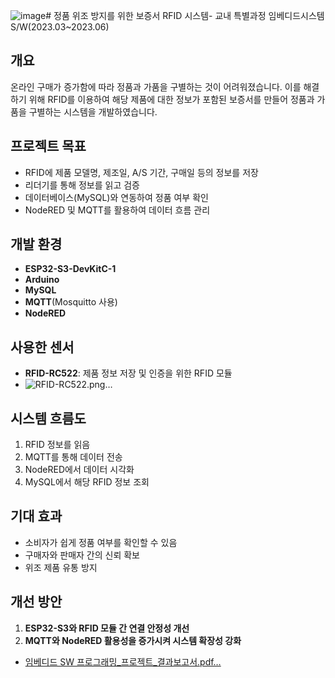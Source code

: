 ![image](https://github.com/user-attachments/assets/93230c1c-48bf-45f6-bf56-4ec9788d0675)# 정품 위조 방지를 위한 보증서 RFID 시스템- 교내 특별과정 임베디드시스템S/W(2023.03~2023.06)

## 개요
온라인 구매가 증가함에 따라 정품과 가품을 구별하는 것이 어려워졌습니다. 이를 해결하기 위해 RFID를 이용하여 해당 제품에 대한 정보가 포함된 보증서를 만들어 정품과 가품을 구별하는 시스템을 개발하였습니다.

## 프로젝트 목표
- RFID에 제품 모델명, 제조일, A/S 기간, 구매일 등의 정보를 저장
- 리더기를 통해 정보를 읽고 검증
- 데이터베이스(MySQL)와 연동하여 정품 여부 확인
- NodeRED 및 MQTT를 활용하여 데이터 흐름 관리

## 개발 환경
- **ESP32-S3-DevKitC-1**
- **Arduino**
- **MySQL**
- **MQTT**(Mosquitto 사용)
- **NodeRED**

## 사용한 센서
- **RFID-RC522**: 제품 정보 저장 및 인증을 위한 RFID 모듈
- ![RFID-RC522.png…]()

## 시스템 흐름도
1. RFID 정보를 읽음
2. MQTT를 통해 데이터 전송
3. NodeRED에서 데이터 시각화
4. MySQL에서 해당 RFID 정보 조회


## 기대 효과
- 소비자가 쉽게 정품 여부를 확인할 수 있음
- 구매자와 판매자 간의 신뢰 확보
- 위조 제품 유통 방지

## 개선 방안
1. **ESP32-S3와 RFID 모듈 간 연결 안정성 개선**
2. **MQTT와 NodeRED 활용성을 증가시켜 시스템 확장성 강화**

- [임베디드 SW 프로그래밍_프로젝트_결과보고서.pdf…]()


